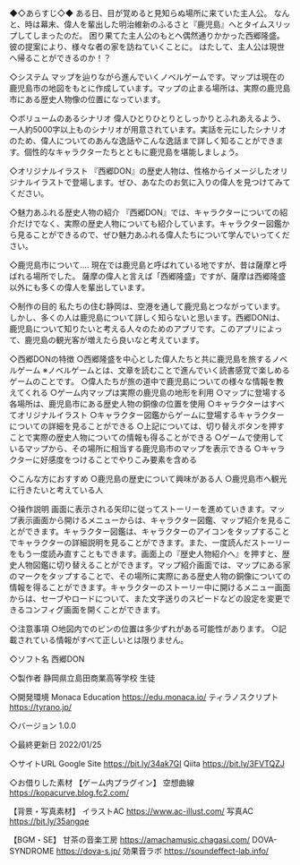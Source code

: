  ◆◇あらすじ◇◆
ある日、目が覚めると見知らぬ場所に来ていた主人公。
なんと、時は幕末、偉人を輩出した明治維新のふるさと『鹿児島』へとタイムスリップしてしまったのだ。
困り果てた主人公のもとへ偶然通りかかった西郷隆盛。
彼の提案により、様々な者の家を訪ねていくことに。
はたして、主人公は現世へ帰ることができるのか！？

 ◇システム
マップを辿りながら進んでいくノベルゲームです。マップは現在の鹿児島市の地図をもとに作成しています。マップの止まる場所は、実際の鹿児島市にある歴史人物像の位置になっています。

 ◇ボリュームのあるシナリオ
偉人ひとりひとりとしっかりとふれあえるよう、一人約5000字以上ものシナリオが用意されています。実話を元にしたシナリオのため、偉人についてのあんな逸話やこんな逸話まで詳しく知ることができます。個性的なキャラクターたちとともに鹿児島を堪能しましょう。

 ◇オリジナルイラスト
『西郷DON』の歴史人物は、性格からイメージしたオリジナルイラストで登場します。ぜひ、あなたのお気に入りの偉人を見つけてみてください。

 ◇魅力あふれる歴史人物の紹介
『西郷DON』では、キャラクターについての紹介だけでなく、実際の歴史人物についても紹介しています。キャラクター図鑑から見ることができるので、ぜひ魅力あふれる偉人たちについて学んでいってください。


 ◇鹿児島市について....
現在では鹿児島と呼ばれている地ですが、昔は薩摩と呼ばれる場所でした。
薩摩の偉人と言えば「西郷隆盛」ですが、薩摩は西郷隆盛以外にも多くの偉人を輩出しています。

 ◇制作の目的
私たちの住む静岡は、空港を通して鹿児島とつながっています。しかし、多くの人は鹿児島について詳しく知らないと思います。西郷DONは、鹿児島について知りたいと考える人々のためのアプリです。このアプリによって、鹿児島の観光客が増えたら良いなと考えています。

 ◇西郷DONの特徴
○西郷隆盛を中心とした偉人たちと共に鹿児島を旅するノベルゲーム
※ノベルゲームとは、文章を読むことで進んでいく読書感覚で楽しめるゲームのことです。
○偉人たちが旅の道中で鹿児島についての様々な情報を教えてくれる
○ゲーム内マップは実際の鹿児島の地形を利用
○マップに登場する各場所は、鹿児島市にある歴史人物の銅像の位置を使用
○キャラクターはすべてオリジナルイラスト
○キャラクター図鑑からゲームに登場するキャラクターについての詳細を見ることができる
○上記については、切り替えボタンを押すことで実際の歴史人物についての情報も得ることができる
○ゲームで使用しているマップから、その場所に相当する鹿児島市のマップを表示できる
○キャラクターに好感度をつけることでやりこみ要素を含める

 ◇こんな方におすすめ
○鹿児島の歴史について興味がある人
○鹿児島市へ観光に行きたいと考えている人

 ◇操作説明
画面に表示される矢印に従ってストーリーを進めていきます。マップ表示画面から開けるメニューからは、キャラクター図鑑、マップ紹介を見ることができます。キャラクター図鑑は、キャラクターのアイコンをタップすることでキャラクターの詳細説明を見ることができます。また、一度読んだストーリーをもう一度読み直すこともできます。画面上の『歴史人物紹介へ』を押すと、歴史人物図鑑に切り替えることができます。マップ紹介画面では、マップにある家のマークをタップすることで、その場所に実際にある歴史人物の銅像についての情報を得ることができます。キャラクターのストーリー中に開けるメニュー画面からは、セーブやロードについて、また文字送りのスピードなどの設定を変更できるコンフィグ画面を開くことができます。

 ◇注意事項
○地図内でのピンの位置は多少ずれがある可能性があります。
○記載されている情報がすべて正しいとは限りません。


 ◇ソフト名
西郷DON

 ◇製作者
静岡県立島田商業高等学校 生徒

 ◇開発環境
Monaca Education
https://edu.monaca.io/
ティラノスクリプト
https://tyrano.jp/

 ◇バージョン
1.0.0

 ◇最終更新日
2022/01/25

 ◇サイトURL
Google Site
https://bit.ly/34ak7GI
Qiita
https://bit.ly/3FVTQZJ

 ◇お借りした素材
【ゲーム内プラグイン】
空想曲線
https://kopacurve.blog.fc2.com/

【背景・写真素材】
イラストAC
https://www.ac-illust.com/
 写真AC
https://bit.ly/35angqe

【BGM・SE】
甘茶の音楽工房
https://amachamusic.chagasi.com/
DOVA-SYNDROME
https://dova-s.jp/
効果音ラボ
https://soundeffect-lab.info/

